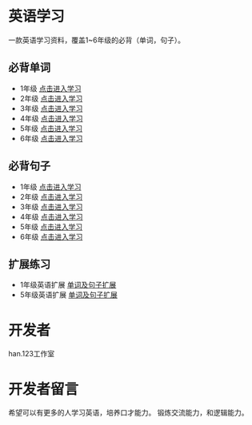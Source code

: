 # 英语学习
一款英语学习资料，覆盖1~6年级的必背（单词，句子）。
## 必背单词
- 1年级 [点击进入学习](https://han123ha.github.io/my_han.123_2/1年级单词.html)
- 2年级 [点击进入学习](https://han123ha.github.io/my_han.123_2/2年级单词.html)
- 3年级 [点击进入学习](https://han123ha.github.io/my_han.123_2/3年级单词.html)
- 4年级 [点击进入学习](https://han123ha.github.io/my_han.123_2/4年级单词.html)
- 5年级 [点击进入学习](https://han123ha.github.io/my_han.123_2/5年级单词.html)
- 6年级 [点击进入学习](https://han123ha.github.io/my_han.123_2/6年级单词.html)
## 必背句子
- 1年级 [点击进入学习](https://han123ha.github.io/my_han.123_2/1年级句子练习.html)
- 2年级 [点击进入学习](https://han123ha.github.io/my_han.123_2/2年级句子练习.html)
- 3年级 [点击进入学习](https://han123ha.github.io/my_han.123_2/3年级句子练习.html)
- 4年级 [点击进入学习](https://han123ha.github.io/my_han.123_2/4年级句子练习.html)
- 5年级 [点击进入学习](https://han123ha.github.io/my_han.123_2/5年级句子练习.html)
- 6年级 [点击进入学习](https://han123ha.github.io/my_han.123_2/6年级句子练习.html)
## 扩展练习
- 1年级英语扩展
[单词及句子扩展](https://han123ha.github.io/my_han.123_2/1年级扩展练习.html)
- 5年级英语扩展
[单词及句子扩展](https://han123ha.github.io/my_han.123_2/5年级扩展练习.html)
# 开发者
han.123工作室
# 开发者留言
希望可以有更多的人学习英语，培养口才能力。
锻炼交流能力，和逻辑能力。

